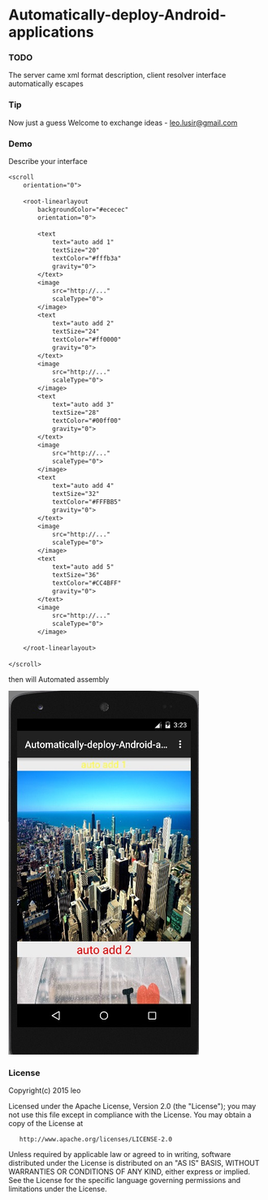 # Automatically-deploy-Android-applications

### TODO
The server came xml format description, client resolver interface automatically escapes

### Tip
Now just a guess
Welcome to exchange ideas - leo.lusir@gmail.com

### Demo
Describe your interface

```
<scroll
    orientation="0">

    <root-linearlayout
        backgroundColor="#ececec"
        orientation="0">

        <text
            text="auto add 1"
            textSize="20"
            textColor="#fffb3a"
            gravity="0">
        </text>
        <image
            src="http://..."
            scaleType="0">
        </image>
        <text
            text="auto add 2"
            textSize="24"
            textColor="#ff0000"
            gravity="0">
        </text>
        <image
            src="http://..."
            scaleType="0">
        </image>
        <text
            text="auto add 3"
            textSize="28"
            textColor="#00ff00"
            gravity="0">
        </text>
        <image
            src="http://..."
            scaleType="0">
        </image>
        <text
            text="auto add 4"
            textSize="32"
            textColor="#FFFBB5"
            gravity="0">
        </text>
        <image
            src="http://..."
            scaleType="0">
        </image>
        <text
            text="auto add 5"
            textSize="36"
            textColor="#CC4BFF"
            gravity="0">
        </text>
        <image
            src="http://..."
            scaleType="0">
        </image>

    </root-linearlayout>

</scroll>
```

then will Automated assembly

![image](https://github.com/Leolusir/Automatically-deploy-Android-applications/blob/master/image/image2.png)





### License

Copyright(c) 2015 leo

Licensed under the Apache License, Version 2.0 (the "License");
you may not use this file except in compliance with the License.
You may obtain a copy of the License at

       http://www.apache.org/licenses/LICENSE-2.0

Unless required by applicable law or agreed to in writing, software
distributed under the License is distributed on an "AS IS" BASIS,
WITHOUT WARRANTIES OR CONDITIONS OF ANY KIND, either express or implied.
See the License for the specific language governing permissions and
limitations under the License.
